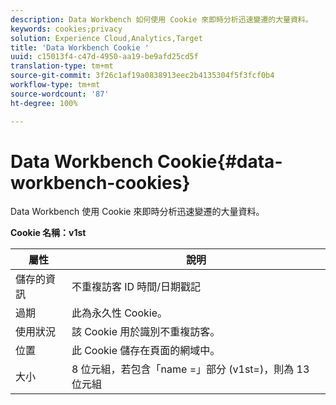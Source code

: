 ```yaml
---
description: Data Workbench 如何使用 Cookie 來即時分析迅速變遷的大量資料。
keywords: cookies;privacy
solution: Experience Cloud,Analytics,Target
title: 'Data Workbench Cookie '
uuid: c15013f4-c47d-4950-aa19-be9afd25cd5f
translation-type: tm+mt
source-git-commit: 3f26c1af19a0838913eec2b4135304f5f3fcf0b4
workflow-type: tm+mt
source-wordcount: '87'
ht-degree: 100%

---
```



# Data Workbench Cookie{#data-workbench-cookies}

Data Workbench 使用 Cookie 來即時分析迅速變遷的大量資料。

**Cookie 名稱：v1st**

| 屬性 | 說明 |
|---|---|
| 儲存的資訊 | 不重複訪客 ID 時間/日期戳記 |
| 過期 | 此為永久性 Cookie。 |
| 使用狀況 | 該 Cookie 用於識別不重複訪客。 |
| 位置 | 此 Cookie 儲存在頁面的網域中。 |
| 大小 | 8 位元組，若包含「name =」部分 (v1st=)，則為 13 位元組 |

